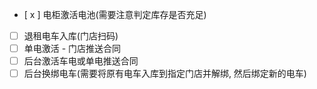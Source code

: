 - [ x ] 电柜激活电池(需要注意判定库存是否充足)
- [ ] 退租电车入库(门店扫码)
- [ ] 单电激活 - 门店推送合同
- [ ] 后台激活车电或单电推送合同
- [ ] 后台换绑电车(需要将原有电车入库到指定门店并解绑, 然后绑定新的电车)